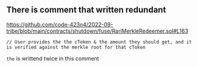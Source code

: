 ## There is comment that written redundant

https://github.com/code-423n4/2022-09-tribe/blob/main/contracts/shutdown/fuse/RariMerkleRedeemer.sol#L163

```// User provides the the cToken & the amount they should get, and it is verified against the merkle root for that cToken```

`the` is writtend twice in this comment